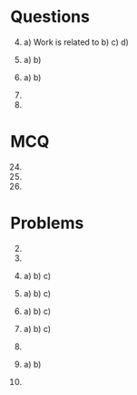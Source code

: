 # Questions
4)
	a) Work is related to 
	b)
	c)
	d)
7)
	a)
	b)
9)
	a)
	b)
13)
	
15)
	
# MCQ
24)
25)
30)

# Problems
2)
3)
7)
	a)
	b)
	c)
9)
	a)
	b)
	c)
14)
	a)
	b)
	c)
16)
	a)
	b)
	c)
18)
	
20)
	a)
	b)
21)
